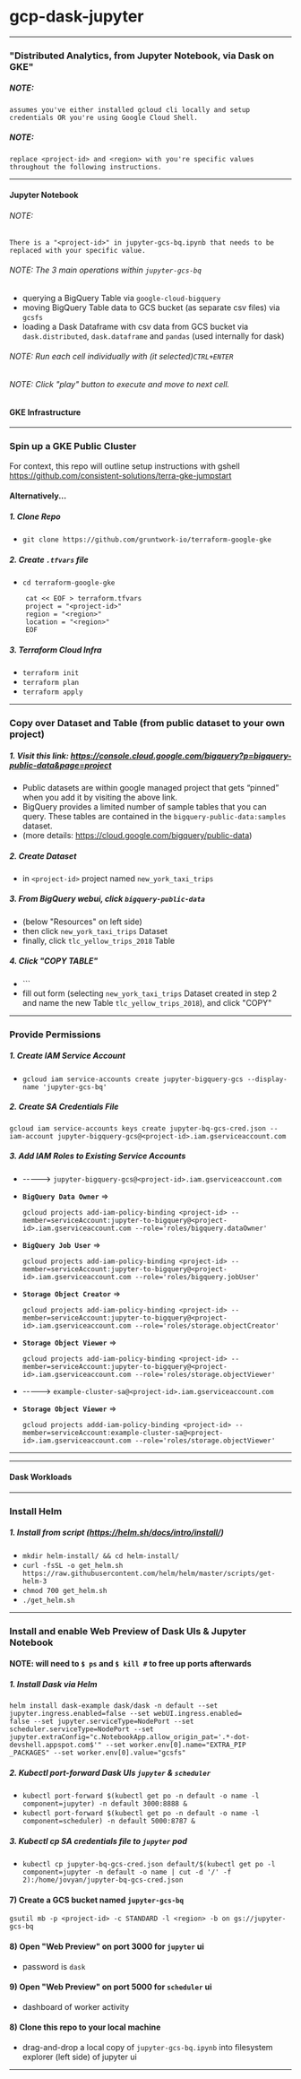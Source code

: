 # gcp-dask-jupyter

-------------------------------------------------
### "Distributed Analytics, from Jupyter Notebook, via Dask on GKE"

##### NOTE:
```
assumes you've either installed gcloud cli locally and setup credentials OR you're using Google Cloud Shell.
```

##### NOTE:
```
replace <project-id> and <region> with you're specific values throughout the following instructions.
```
-------------------------------------------------

#### Jupyter Notebook

###### NOTE:
```
There is a "<project-id>" in jupyter-gcs-bq.ipynb that needs to be replaced with your specific value.
```

###### NOTE: The 3 main operations within ```jupyter-gcs-bq```
- querying a BigQuery Table via ```google-cloud-bigquery```
- moving BigQuery Table data to GCS bucket (as separate csv files) via ```gcsfs```
- loading a Dask Dataframe with csv data from GCS bucket via ```dask.distributed```, ```dask.dataframe``` and ```pandas``` (used internally for dask)
###### NOTE: Run each cell individually with (it selected)```CTRL+ENTER```   
###### NOTE: Click "play" button to execute and move to next cell.


#### GKE Infrastructure

-------------------------------------------------

### Spin up a GKE Public Cluster

For context, this repo will outline setup instructions with gshell  https://github.com/consistent-solutions/terra-gke-jumpstart

#### Alternatively...

##### 1. Clone Repo
- ```git clone https://github.com/gruntwork-io/terraform-google-gke```
##### 2. Create ```.tfvars``` file
* ```cd terraform-google-gke```   
```
	cat << EOF > terraform.tfvars
	project = "<project-id>"
	region = "<region>"
	location = "<region>"
	EOF
```
##### 3. Terraform Cloud Infra
- ```terraform init```
- ```terraform plan```
- ```terraform apply```
-------------------------------------------------

### Copy over Dataset and Table (from public dataset to your own project)
##### 1. Visit this link: https://console.cloud.google.com/bigquery?p=bigquery-public-data&page=project
- Public datasets are within google managed project that gets “pinned” when you add it by visiting the above link.
- BigQuery provides a limited number of sample tables that you can query. These tables are contained in the ```bigquery-public-data:samples``` dataset.
- (more details: https://cloud.google.com/bigquery/public-data)

##### 2. Create Dataset
- in ```<project-id>``` project named ```new_york_taxi_trips```

##### 3. From BigQuery webui, click ```bigquery-public-data``` ####
- (below "Resources" on left side)
- then click ```new_york_taxi_trips``` Dataset
- finally, click ```tlc_yellow_trips_2018``` Table

##### 4. Click "COPY TABLE" ####
- `<describe or provide picture>``
- fill out form (selecting ```new_york_taxi_trips``` Dataset created in step 2 and name the new Table ```tlc_yellow_trips_2018```), and click "COPY"
-------------------------------------------------

### Provide Permissions
##### 1. Create IAM Service Account
- ```gcloud iam service-accounts create jupyter-bigquery-gcs --display-name 'jupyter-gcs-bq'```
##### 2. Create SA Credentials File

```
gcloud iam service-accounts keys create jupyter-bq-gcs-cred.json --iam-account jupyter-bigquery-gcs@<project-id>.iam.gserviceaccount.com
```

##### 3. Add IAM Roles to Existing Service Accounts
- -----> `jupyter-bigquery-gcs@<project-id>.iam.gserviceaccount.com`
- **```BigQuery Data Owner```** =>
	```
	gcloud projects add-iam-policy-binding <project-id> --member=serviceAccount:jupyter-to-bigquery@<project-id>.iam.gserviceaccount.com --role='roles/bigquery.dataOwner'
	```
- **```BigQuery Job User```** =>
	```
	gcloud projects add-iam-policy-binding <project-id> --member=serviceAccount:jupyter-to-bigquery@<project-id>.iam.gserviceaccount.com --role='roles/bigquery.jobUser'
	```
- **```Storage Object Creator```** =>

	```
	gcloud projects add-iam-policy-binding <project-id> --member=serviceAccount:jupyter-to-bigquery@<project-id>.iam.gserviceaccount.com --role='roles/storage.objectCreator'
	```
- **```Storage Object Viewer```** =>

	```
	gcloud projects add-iam-policy-binding <project-id> --member=serviceAccount:jupyter-to-bigquery@<project-id>.iam.gserviceaccount.com --role='roles/storage.objectViewer'
	```
- -----> `example-cluster-sa@<project-id>.iam.gserviceaccount.com`
- **```Storage Object Viewer```** =>

	```
	gcloud projects addd-iam-policy-binding <project-id> --member=serviceAccount:example-cluster-sa@<project-id>.iam.gserviceaccount.com --role='roles/storage.objectViewer'
	```

-------------------------------------------------

-------------------------------------------------

#### Dask Workloads

-------------------------------------------------


### Install Helm
##### 1. Install from script (https://helm.sh/docs/intro/install/)
- ```mkdir helm-install/ && cd helm-install/```
- ```curl -fsSL -o get_helm.sh https://raw.githubusercontent.com/helm/helm/master/scripts/get-helm-3```
- ```chmod 700 get_helm.sh```
- ```./get_helm.sh```
-------------------------------------------------

### Install and enable Web Preview of Dask UIs & Jupyter Notebook
#### NOTE: will need to ```$ ps``` and ```$ kill #``` to free up ports afterwards
##### 1. Install Dask via Helm

```
helm install dask-example dask/dask -n default --set jupyter.ingress.enabled=false --set webUI.ingress.enabled=
false --set jupyter.serviceType=NodePort --set scheduler.serviceType=NodePort --set jupyter.extraConfig="c.NotebookApp.allow_origin_pat='.*-dot-devshell.appspot.com$'" --set worker.env[0].name="EXTRA_PIP
_PACKAGES" --set worker.env[0].value="gcsfs"
```

##### 2. Kubectl port-forward Dask UIs ```jupyter``` & ```scheduler```
- ```kubectl port-forward $(kubectl get po -n default -o name -l component=jupyter) -n default 3000:8888 &```
- ```kubectl port-forward $(kubectl get po -n default -o name -l component=scheduler) -n default 5000:8787 &```

##### 3. Kubectl cp SA credentials file to ```jupyter``` pod
- ```kubectl cp jupyter-bq-gcs-cred.json default/$(kubectl get po -l component=jupyter -n default -o name | cut -d '/' -f 2):/home/jovyan/jupyter-bq-gcs-cred.json```

#### 7) Create a GCS bucket named ```jupyter-gcs-bq```

```
gsutil mb -p <project-id> -c STANDARD -l <region> -b on gs://jupyter-gcs-bq
```

#### 8) Open "Web Preview" on port 3000 for ```jupyter``` ui
- password is ```dask```

#### 9) Open "Web Preview" on port 5000 for ```scheduler``` ui
- dashboard of worker activity

#### 8) Clone this repo to your local machine
- drag-and-drop a local copy of ```jupyter-gcs-bq.ipynb``` into filesystem explorer (left side) of jupyter ui

-------------------------------------------------
